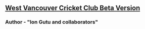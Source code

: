 ## [West Vancouver Cricket Club Beta Version](https://sachiko1995.github.io/CricketWestVan/index.html)

### Author - "Ion Gutu and collaborators"
